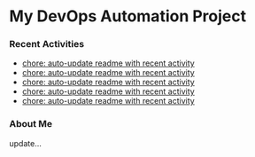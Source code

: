 # My DevOps Automation Project

### Recent Activities
<!-- activity:START -->
- [chore: auto-update readme with recent activity](https://github.com/kaigiii/mybowling-app/commit/cd218c0d24f0a1263745f669cca8e429be623928)
- [chore: auto-update readme with recent activity](https://github.com/kaigiii/mybowling-app/commit/4c96641bf59cbdc8e4a375db802e4cf7ea38ba95)
- [chore: auto-update readme with recent activity](https://github.com/kaigiii/mybowling-app/commit/4c57720bfac579aab519da73930e3fc72ebc6428)
- [chore: auto-update readme with recent activity](https://github.com/kaigiii/mybowling-app/commit/4f23ed694865daa72279e5760fdd20581339159d)
- [chore: auto-update readme with recent activity](https://github.com/kaigiii/mybowling-app/commit/7b90076469613d6bacd35fff0717c742a570120d)
<!-- activity:END -->

### About Me
<!-- MYLINKS:START -->
<!-- MYLINKS:END -->

update...
